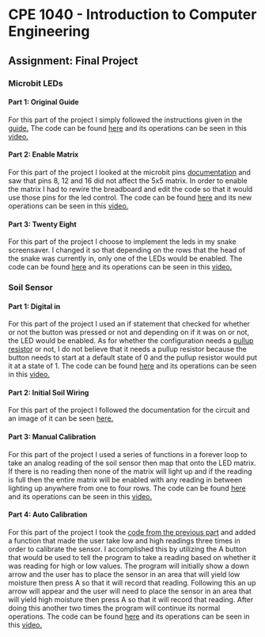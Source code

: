 # CPE 1040 - Introduction to Computer Engineering
## Assignment: Final Project
### Microbit LEDs
#### Part 1: Original Guide
For this part of the project I simply followed the instructions given in the [guide.](https://learn.sparkfun.com/tutorials/microbit-breakout-board-hookup-guide#hardware-overview) The code can be found [here](original-guide.js) and its operations can be seen in this [video.](https://imgur.com/a/USeeEM2)
#### Part 2: Enable Matrix
For this part of the project I looked at the microbit pins [documentation](https://learn.sparkfun.com/tutorials/microbit-breakout-board-hookup-guide#hardware-overview) and saw that pins 8, 12 and 16 did not affect the 5x5 matrix. In order to enable the matrix I had to rewire the breadboard and edit the code so that it would use those pins for the led control. The code can be found [here](enable-matrix.js) and its new operations can be seen in this [video.](https://imgur.com/a/bm1HBoh)
#### Part 3: Twenty Eight
For this part of the project I choose to implement the leds in my snake screensaver. I changed it so that depending on the rows that the head of the snake was currently in, only one of the LEDs would be enabled. The code can be found [here](twenty-eight.js) and its operations can be seen in this [video.](https://imgur.com/a/Z7SXWyn)
### Soil Sensor
#### Part 1: Digital in
For this part of the project I used an if statement that checked for whether or not the button was pressed or not and depending on if it was on or not, the LED would be enabled. As for whether the configuration needs a [pullup resistor](https://www.google.com/search?q=pullup+pulldown+resistor&oq=pullup+pull) or not, I do not believe that it needs a pullup resistor because the button needs to start at a default state of 0 and the pullup resistor would put it at a state of 1. The code can be found [here](digital-in.js) and its operations can be seen in this [video.](https://imgur.com/a/lfxOH2H)
#### Part 2: Initial Soil Wiring
For this part of the project I followed the documentation for the circuit and an image of it can be seen [here.](https://imgur.com/a/qnwSwpq)
#### Part 3: Manual Calibration
For this part of the project I used a series of functions in a forever loop to take an analog reading of the soil sensor then map that onto the LED matrix. If there is no reading then none of the matrix will light up and if the reading is full then the entire matrix will be enabled with any reading in between lighting up anywhere from one to four rows. The code can be found [here](manual-calibration.js) and its operations can be seen in this [video.](https://imgur.com/a/po5zlKN)
#### Part 4: Auto Calibration
For this part of the project I took the [code from the previous part](manual-calibration.js) and added a function that made the user take low and high readings three times in order to calibrate the sensor. I accomplished this by utilizing the A button that would be used to tell the program to take a reading based on whether it was reading for high or low values. The program will initially show a down arrow and the user has to place the sensor in an area that will yield low moisture then press A so that it will record that reading. Following this an up arrow will appear and the user will need to place the sensor in an area that will yield high moisture then press A so that it will record that reading. After doing this another two times the program will continue its normal operations. The code can be found [here](auto-calibration.js) and its operations can be seen in this [video.](https://imgur.com/a/zKR0fgq)
